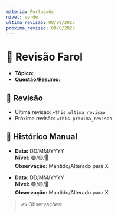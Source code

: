 ```yaml
---
materia: Português
nivel: verde
ultima_revisao: 09/09/2025
proxima_revisao: 09/8/2025
---
```


# 🚦 Revisão Farol

- **Tópico:**  
- **Questão/Resumo:**  

## 🔁 Revisão
- Última revisão: `=this.ultima_revisao`
- Próxima revisão: `=this.proxima_revisao`

## 📝 Histórico Manual
- **Data:** DD/MM/YYYY  
  **Nível:** 🟢/🟡/🔴  
  **Observação:** Mantido/Alterado para X  

- **Data:** DD/MM/YYYY  
  **Nível:** 🟢/🟡/🔴  
  **Observação:** Mantido/Alterado para X  

> ✍️ Observações:  
>
